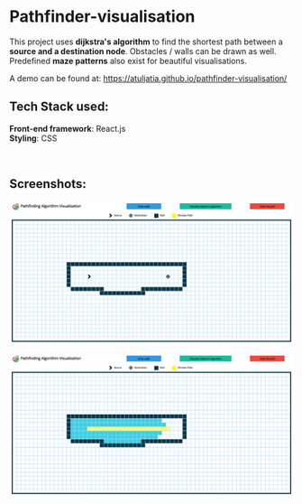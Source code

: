 # Pathfinder-visualisation

This project uses **dijkstra's algorithm** to find the shortest path between a **source and a destination node**. Obstacles / walls can be drawn as well. Predefined **maze patterns** also exist for beautiful visualisations.

A demo can be found at: https://atuljatia.github.io/pathfinder-visualisation/

## Tech Stack used:

**Front-end framework**: React.js
<br>
**Styling**: CSS

<br>

## Screenshots:


![Image of project](https://raw.githubusercontent.com/AtulJatia/pathfinder-visualisation/master/sample1.PNG)

![Image of project](https://raw.githubusercontent.com/AtulJatia/pathfinder-visualisation/master/sample2.PNG)
